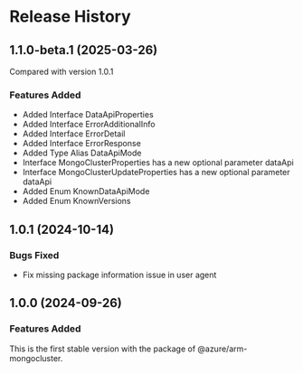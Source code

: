 # Release History
    
## 1.1.0-beta.1 (2025-03-26)
Compared with version 1.0.1
    
### Features Added

  - Added Interface DataApiProperties
  - Added Interface ErrorAdditionalInfo
  - Added Interface ErrorDetail
  - Added Interface ErrorResponse
  - Added Type Alias DataApiMode
  - Interface MongoClusterProperties has a new optional parameter dataApi
  - Interface MongoClusterUpdateProperties has a new optional parameter dataApi
  - Added Enum KnownDataApiMode
  - Added Enum KnownVersions
    
    
## 1.0.1 (2024-10-14)

### Bugs Fixed
- Fix missing package information issue in user agent

## 1.0.0 (2024-09-26)

### Features Added

This is the first stable version with the package of @azure/arm-mongocluster.
